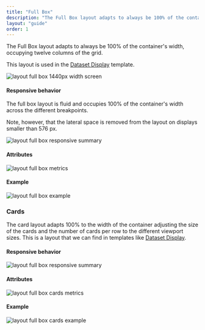 ```yaml
---
title: "Full Box"
description: "The Full Box layout adapts to always be 100% of the container's width, occupying twelve columns of the grid."
layout: "guide"
order: 1
---
```


<div class="page-description">The Full Box layout adapts to always be 100% of the container's width, occupying twelve columns of the grid.</div> 

This layout is used in the [Dataset Display](lexicon/patterns/dataset_display) template.

![layout full box 1440px width screen](/lexicon/images/layoutfb01.jpg)

#### Responsive behavior

The full box layout is fluid and occupies 100% of the container's width across the different breakpoints.

Note, however, that the lateral space is removed from the layout on displays smaller than 576 px.

![layout full box responsive summary](/lexicon/images/layoutfbsummary.jpg)

#### Attributes

![layout full box metrics](/lexicon/images/layoutfbmetrics01.jpg)

#### Example

![layout full box example](/lexicon/images/layoutfbmetricsexample.jpg)


### Cards

The card layout adapts 100% to the width of the container adjusting the size of the cards and the number of cards per row to the different viewport sizes. This is a layout that we can find in templates like [Dataset Display](../../../patterns/dataset_display).

#### Responsive behavior

![layout full box responsive summary](/lexicon/images/layoutfbcardssummary.jpg)

#### Attributes

![layout full box cards metrics](/lexicon/images/layoutfbcardsmetrics.jpg)

#### Example

![layout full box cards example](/lexicon/images/layoutfbcardsexample.jpg)